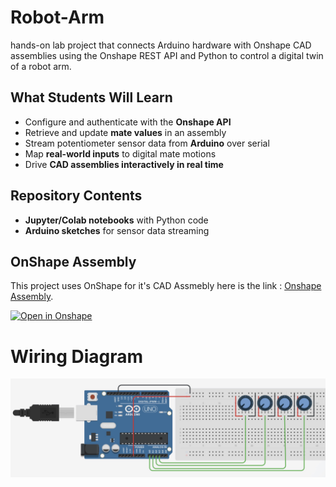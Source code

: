 # Robot-Arm
hands-on lab project that connects Arduino hardware with Onshape CAD assemblies using the Onshape REST API and Python to control a digital twin of a robot arm.

<model-viewer src="Robot arm assembly (for viewing only9non-binary)).stl" alt="3D model" auto-rotate camera-controls></model-viewer>

## What Students Will Learn
- Configure and authenticate with the **Onshape API**
- Retrieve and update **mate values** in an assembly
- Stream potentiometer sensor data from **Arduino** over serial
- Map **real-world inputs** to digital mate motions
- Drive **CAD assemblies interactively in real time**

## Repository Contents
- **Jupyter/Colab notebooks** with Python code
- **Arduino sketches** for sensor data streaming


## OnShape Assembly

This project uses OnShape for it's CAD Assmebly here is the link : [Onshape Assembly](https://cad.onshape.com/documents/12a6db3669fb09d865ec8365/w/53e0976b5f2ca5298d8693ce/e/909ce9c9e5dea110a3cd8f2e?renderMode=0&uiState=68a678ede9ec49555cd96f20).

[![Open in Onshape](https://img.shields.io/badge/Open%20in-Onshape-blue)](https://cad.onshape.com/documents/12a6db3669fb09d865ec8365/w/53e0976b5f2ca5298d8693ce/e/909ce9c9e5dea110a3cd8f2e?renderMode=0&uiState=68a678ede9ec49555cd96f20)

# Wiring Diagram

![Wiring Diagram](IMG_0714.jpeg)
